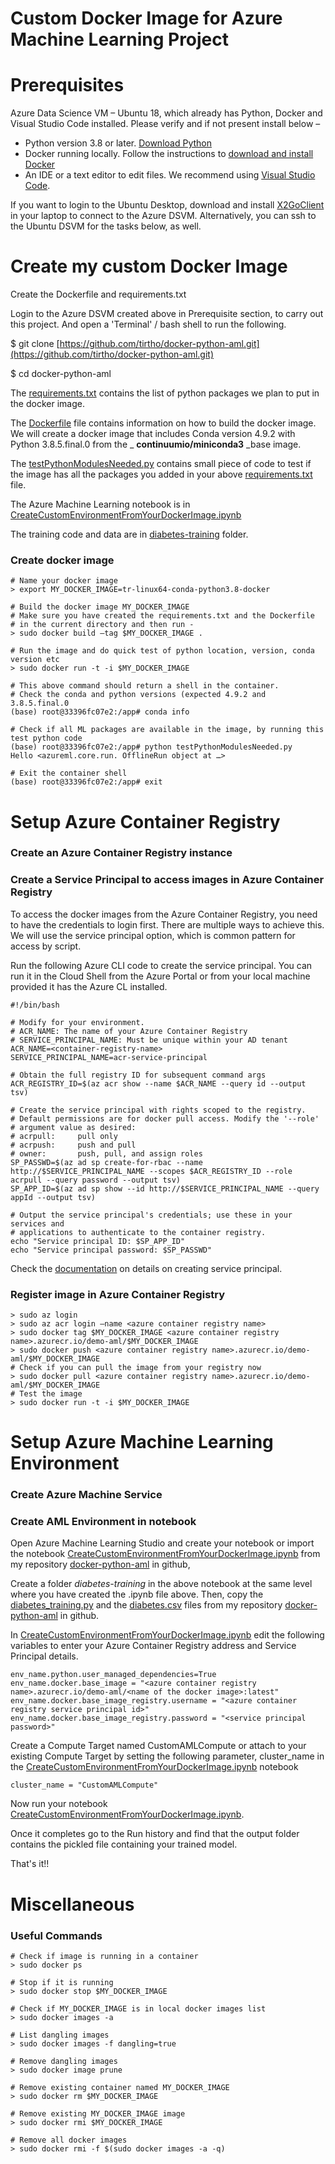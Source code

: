 # Custom Docker Image for Azure Machine Learning Project

# Prerequisites

Azure Data Science VM – Ubuntu 18, which already has Python, Docker and Visual Studio Code installed. Please verify and if not present install below –

- Python version 3.8 or later. [Download Python](https://www.python.org/downloads/)
- Docker running locally. Follow the instructions to [download and install Docker](https://docs.docker.com/desktop/)
- An IDE or a text editor to edit files. We recommend using [Visual Studio Code](https://code.visualstudio.com/Download).

If you want to login to the Ubuntu Desktop, download and install [X2GoClient](https://wiki.x2go.org/doku.php/doc:installation:x2goclient) in your laptop to connect to the Azure DSVM. Alternatively, you can ssh to the Ubuntu DSVM for the tasks below, as well.

# Create my custom Docker Image

Create the Dockerfile and requirements.txt

Login to the Azure DSVM created above in Prerequisite section, to carry out this project. And open a &#39;Terminal&#39; / bash shell to run the following.

$ git clone [https://github.com/tirtho/docker-python-aml.git](https://github.com/tirtho/docker-python-aml.git)

$ cd docker-python-aml

The [requirements.txt][requirements.txt] contains the list of python packages we plan to put in the docker image.

The [Dockerfile][Dockerfile] file contains information on how to build the docker image. We will create a docker image that includes Conda version 4.9.2 with Python 3.8.5.final.0 from the _ **continuumio/miniconda3** _base image.

The [testPythonModulesNeeded.py][testPythonModulesNeeded.py] contains small piece of code to test if the image has all the packages you added in your above [requirements.txt][requirements.txt] file.

The Azure Machine Learning notebook is in [CreateCustomEnvironmentFromYourDockerImage.ipynb][CreateCustomEnvironmentFromYourDockerImage.ipynb]

The training code and data are in [diabetes-training][diabetes-training] folder.

### Create docker image

	# Name your docker image
	> export MY_DOCKER_IMAGE=tr-linux64-conda-python3.8-docker
	
	# Build the docker image MY_DOCKER_IMAGE
	# Make sure you have created the requirements.txt and the Dockerfile
	# in the current directory and then run - 
	> sudo docker build –tag $MY_DOCKER_IMAGE .
	
	# Run the image and do quick test of python location, version, conda version etc
	> sudo docker run -t -i $MY_DOCKER_IMAGE
	
	# This above command should return a shell in the container.
	# Check the conda and python versions (expected 4.9.2 and 3.8.5.final.0
	(base) root@33396fc07e2:/app# conda info
	
	# Check if all ML packages are available in the image, by running this test python code
	(base) root@33396fc07e2:/app# python testPythonModulesNeeded.py
	Hello <azureml.core.run. OfflineRun object at …>
	
	# Exit the container shell
	(base) root@33396fc07e2:/app# exit



# Setup Azure Container Registry

### Create an Azure Container Registry instance

### Create a Service Principal to access images in Azure Container Registry

To access the docker images from the Azure Container Registry, you need to have the credentials to login first. There are multiple ways to achieve this. We will use the service principal option, which is common pattern for access by script.

Run the following Azure CLI code to create the service principal. You can run it in the Cloud Shell from the Azure Portal or from your local machine provided it has the Azure CL installed.

	#!/bin/bash

	# Modify for your environment.
	# ACR_NAME: The name of your Azure Container Registry
	# SERVICE_PRINCIPAL_NAME: Must be unique within your AD tenant
	ACR_NAME=<container-registry-name>
	SERVICE_PRINCIPAL_NAME=acr-service-principal
	
	# Obtain the full registry ID for subsequent command args
	ACR_REGISTRY_ID=$(az acr show --name $ACR_NAME --query id --output tsv)

	# Create the service principal with rights scoped to the registry.
	# Default permissions are for docker pull access. Modify the '--role'
	# argument value as desired:
	# acrpull:     pull only
	# acrpush:     push and pull
	# owner:       push, pull, and assign roles
	SP_PASSWD=$(az ad sp create-for-rbac --name http://$SERVICE_PRINCIPAL_NAME --scopes $ACR_REGISTRY_ID --role acrpull --query password --output tsv)
	SP_APP_ID=$(az ad sp show --id http://$SERVICE_PRINCIPAL_NAME --query appId --output tsv)
	
	# Output the service principal's credentials; use these in your services and
	# applications to authenticate to the container registry.
	echo "Service principal ID: $SP_APP_ID"
	echo "Service principal password: $SP_PASSWD"

Check the [documentation](https://docs.microsoft.com/en-us/azure/container-registry/container-registry-auth-service-principal#create-a-service-principal) on details on creating service principal.

### Register image in Azure Container Registry

	> sudo az login
	> sudo az acr login –name <azure container registry name>
	> sudo docker tag $MY_DOCKER_IMAGE <azure container registry name>.azurecr.io/demo-aml/$MY_DOCKER_IMAGE
	> sudo docker push <azure container registry name>.azurecr.io/demo-aml/$MY_DOCKER_IMAGE
	# Check if you can pull the image from your registry now
	> sudo docker pull <azure container registry name>.azurecr.io/demo-aml/$MY_DOCKER_IMAGE
	# Test the image
	> sudo docker run -t -i $MY_DOCKER_IMAGE

# Setup Azure Machine Learning Environment

### Create Azure Machine Service

### Create AML Environment in notebook

Open Azure Machine Learning Studio and create your notebook or import the notebook [CreateCustomEnvironmentFromYourDockerImage.ipynb][CreateCustomEnvironmentFromYourDockerImage.ipynb] from my repository [docker-python-aml](https://github.com/tirtho/docker-python-aml) in github,

Create a folder *diabetes-training* in the above notebook at the same level where you have created the .ipynb file above. Then, copy the [diabetes_training.py][diabetes_training.py] and the [diabetes.csv][diabetes.csv] files from my repository [docker-python-aml](https://github.com/tirtho/docker-python-aml) in github.

In [CreateCustomEnvironmentFromYourDockerImage.ipynb][CreateCustomEnvironmentFromYourDockerImage.ipynb] edit the following variables to enter your Azure Container Registry address and Service Principal details.

	env_name.python.user_managed_dependencies=True
	env_name.docker.base_image = "<azure container registry name>.azurecr.io/demo-aml/<name of the docker image>:latest"
	env_name.docker.base_image_registry.username = "<azure container registry service principal id>"
	env_name.docker.base_image_registry.password = "<service principal password>"
	
Create a Compute Target named CustomAMLCompute or attach to your existing Compute Target by setting the following parameter, cluster_name in the [CreateCustomEnvironmentFromYourDockerImage.ipynb][CreateCustomEnvironmentFromYourDockerImage.ipynb] notebook

	cluster_name = "CustomAMLCompute"

Now run your notebook [CreateCustomEnvironmentFromYourDockerImage.ipynb][CreateCustomEnvironmentFromYourDockerImage.ipynb].

Once it completes go to the Run history and find that the output folder contains the pickled file containing your trained model.

That&#39;s it!!

# Miscellaneous

### Useful Commands

	# Check if image is running in a container
	> sudo docker ps

	# Stop if it is running
	> sudo docker stop $MY_DOCKER_IMAGE

	# Check if MY_DOCKER_IMAGE is in local docker images list
	> sudo docker images -a

	# List dangling images
	> sudo docker images -f dangling=true

	# Remove dangling images
	> sudo docker image prune

	# Remove existing container named MY_DOCKER_IMAGE
	> sudo docker rm $MY_DOCKER_IMAGE

	# Remove existing MY_DOCKER_IMAGE image
	> sudo docker rmi $MY_DOCKER_IMAGE

	# Remove all docker images
	> sudo docker rmi -f $(sudo docker images -a -q)

[Dockerfile]: <https://github.com/tirtho/docker-python-aml/blob/main/Dockerfile>
[requirements.txt]: <https://github.com/tirtho/docker-python-aml/blob/main/requirements.txt>
[testPythonModulesNeeded.py]: <https://github.com/tirtho/docker-python-aml/blob/main/testPythonModulesNeeded.py>
[CreateCustomEnvironmentFromYourDockerImage.ipynb]: <https://github.com/tirtho/docker-python-aml/blob/main/CreateCustomEnvironmentFromYourDockerImage.ipynb>
[diabetes_training.py]: <https://github.com/tirtho/docker-python-aml/blob/main/diabetes-training/diabetes_training.py>
[diabetes.csv]: <https://github.com/tirtho/docker-python-aml/blob/main/diabetes-training/diabetes.csv>
[diabetes-training]: <https://github.com/tirtho/docker-python-aml/blob/main/diabetes-training>
